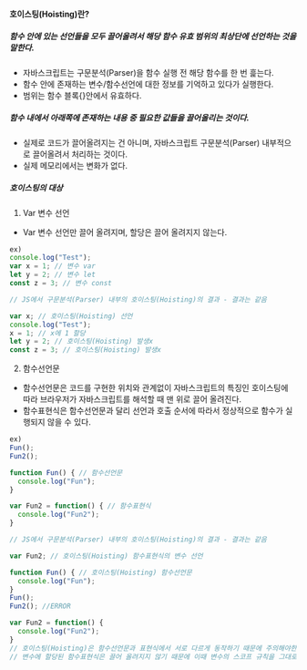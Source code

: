 #### 호이스팅(Hoisting)란?
##### 함수 안에 있는 선언들을 모두 끌어올려서 해당 함수 유효 범위의 최상단에 선언하는 것을 말한다.
- 자바스크립트는 구문분석(Parser)을 함수 실행 전 해당 함수를 한 번 흝는다.
- 함수 안에 존재하는 변수/함수선언에 대한 정보를 기억하고 있다가 실행한다.
- 범위는 함수 블록{}안에서 유효하다.

##### 함수 내에서 아래쪽에 존재하는 내용 중 필요한 값들을 끌어올리는 것이다.
- 실제로 코드가 끌어올려지는 건 아니며, 자바스크립트 구문분석(Parser) 내부적으로 끌어올려서 처리하는 것이다.
- 실제 메모리에서는 변화가 없다.

##### 호이스팅의 대상
1. Var 변수 선언
- Var 변수 선언만 끌어 올려지며, 할당은 끌어 올려지지 않는다.
``` javascript
ex)
console.log("Test");
var x = 1; // 변수 var
let y = 2; // 변수 let
const z = 3; // 변수 const

// JS에서 구문분석(Parser) 내부의 호이스팅(Hoisting)의 결과 - 결과는 같음

var x; // 호이스팅(Hoisting) 선언
console.log("Test");
x = 1; // x에 1 할당
let y = 2; // 호이스팅(Hoisting) 발생x
const z = 3; // 호이스팅(Hoisting) 발생x
```

2. 함수선언문
- 함수선언문은 코드를 구현한 위치와 관계없이 자바스크립트의 특징인 호이스팅에 따라 브라우저가 자바스크립트를 해석할 때 맨 위로 끌어 올려진다.
- 함수표현식은 함수선언문과 달리 선언과 호출 순서에 따라서 정상적으로 함수가 실행되지 않을 수 있다.
``` javascript
ex)
Fun();
Fun2();

function Fun() { // 함수선언문
  console.log("Fun");
}

var Fun2 = function() { // 함수표현식
  console.log("Fun2");
}

// JS에서 구문분석(Parser) 내부의 호이스팅(Hoisting)의 결과 - 결과는 같음

var Fun2; // 호이스팅(Hoisting) 함수표현식의 변수 선언

function Fun() { // 호이스팅(Hoisting) 함수선언문
  console.log("Fun");
}
Fun();
Fun2(); //ERROR

var Fun2 = function() {
  console.log("Fun2");
}
// 호이스팅(Hoisting)은 함수선언문과 표현식에서 서로 다르게 동작하기 때문에 주의해야한다.
// 변수에 할당된 함수표현식은 끌어 올려지지 않기 때문에 이때 변수의 스코프 규칙을 그대로 따른다. 
```

